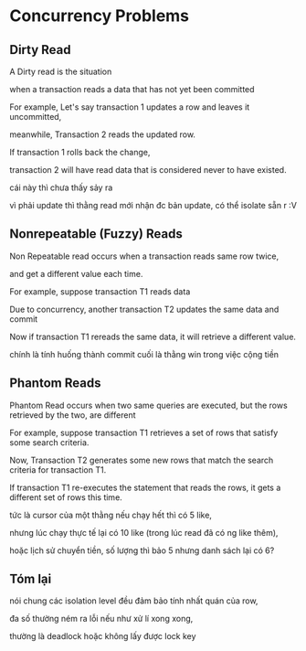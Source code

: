 # Concurrency Problems

## Dirty Read

A Dirty read is the situation

when a transaction reads a data that has not yet been committed

For example, Let's say transaction 1 updates a row and leaves it uncommitted,

meanwhile, Transaction 2 reads the updated row.

If transaction 1 rolls back the change,

transaction 2 will have read data that is considered never to have existed.

cái này thì chưa thấy sảy ra

vì phải update thì thằng read mới nhận đc bản update, có thể isolate sẵn r :V

## Nonrepeatable (Fuzzy) Reads

Non Repeatable read occurs when a transaction reads same row twice,

and get a different value each time.

For example, suppose transaction T1 reads data

Due to concurrency, another transaction T2 updates the same data and commit

Now if transaction T1 rereads the same data, it will retrieve a different value.

chính là tính huống thành commit cuối là thằng win trong việc cộng tiền

## Phantom Reads

Phantom Read occurs when two same queries are executed, but the rows retrieved by the two, are different

For example, suppose transaction T1 retrieves a set of rows that satisfy some search criteria.

Now, Transaction T2 generates some new rows that match the search criteria for transaction T1.

If transaction T1 re-executes the statement that reads the rows, it gets a different set of rows this time.

tức là cursor của một thằng nếu chạy hết thì có 5 like,

nhưng lúc chạy thực tế lại có 10 like (trong lúc read đã có ng like thêm),

hoặc lịch sử chuyển tiền, số lượng thì bảo 5 nhưng danh sách lại có 6?

## Tóm lại

nói chung các isolation level đều đảm bảo tính nhất quán của row,

đa số thường ném ra lỗi nếu như xử lí xong xong,

thường là deadlock hoặc không lấy được lock key
